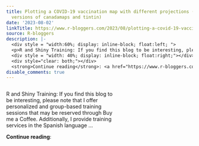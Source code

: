 ```yaml
---
title: Plotting a COVID-19 vaccination map with different projections (with updated
  versions of canadamaps and tintin)
date: '2023-08-02'
linkTitle: https://www.r-bloggers.com/2023/08/plotting-a-covid-19-vaccination-map-with-different-projections-with-updated-versions-of-canadamaps-and-tintin/
source: R-bloggers
description: |-
  <div style = "width:60%; display: inline-block; float:left; ">
  <p>R and Shiny Training: If you find this blog to be interesting, please note that I offer personalized and group-based training sessions that may be reserved through Buy me a Coffee. Additionally, I provide training services in the Spanish language ...</p></div>
  <div style = "width: 40%; display: inline-block; float:right;"></div>
  <div style="clear: both;"></div>
  <strong>Continue reading</strong>: <a href="https://www.r-bloggers.com/2023/08/plotting-a-covid-19-vaccination-map-with-different-projections-with-updated-versions-of-canada ...
disable_comments: true
---
```

<div style = "width:60%; display: inline-block; float:left; ">
<p>R and Shiny Training: If you find this blog to be interesting, please note that I offer personalized and group-based training sessions that may be reserved through Buy me a Coffee. Additionally, I provide training services in the Spanish language ...</p></div>
<div style = "width: 40%; display: inline-block; float:right;"></div>
<div style="clear: both;"></div>
<strong>Continue reading</strong>: <a href="https://www.r-bloggers.com/2023/08/plotting-a-covid-19-vaccination-map-with-different-projections-with-updated-versions-of-canada ...